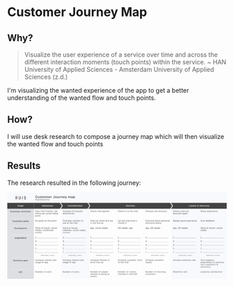 # Customer Journey Map

## Why?

> Visualize the user experience of a service over time and across the different interaction moments \(touch points\) within the service. ~ HAN University of Applied Sciences - Amsterdam University of Applied Sciences \(z.d.\)

I'm visualizing the wanted experience of the app to get a better understanding of the wanted flow and touch points.

## How?

I will use desk research to compose a journey map which will then visualize the wanted flow and touch points

## Results

The research resulted in the following journey:

![customer journey](../.gitbook/assets/customer-journey.png)


